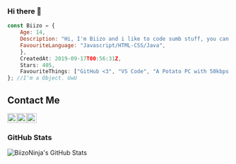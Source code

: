 ### Hi there 👋

```js
const Biizo = {
    Age: 14,
    Description: "Hi, I'm Biizo and i like to code sumb stuff, you can find me on discord a LOT",
    FavouriteLanguage: "Javascript/HTML-CSS/Java",
    },
    CreatedAt: 2019-09-17T00:56:31Z,
    Stars: 405,
    FavouriteThings: ["GitHub <3", "VS Code", "A Potato PC with 50kbps internet", "Docker", "ParcelJS"]
}; //I'm a Object. UwU
```


## Contact Me

<a rel="noreferrer noopener" href="https://discord.gg/V9DHGNtuUe"><img alt="BiizoNinja | Discord" width="22px" src="https://cdn.jsdelivr.net/npm/simple-icons@v3/icons/discord.svg"></a><a rel="noreferrer noopener" href="https://twitter.com/BiizoNinja"><img alt="BiizoNinja | Twitter" width="22px" src="https://cdn.jsdelivr.net/npm/simple-icons@v3/icons/twitter.svg"></a><a rel="noreferrer noopener" href="https://instagram.com/BiizoNinja"><img alt="BiizoNinja | Instagram" width="22px" src="https://cdn.jsdelivr.net/npm/simple-icons@v3/icons/instagram.svg"></a>

### GitHub Stats

<img align="left" alt="BiizoNinja's GitHub Stats" src="https://github-readme-stats.vercel.app/api?username=BiizoNinja&show_icons=true&theme=dark&hide_border=true" />

